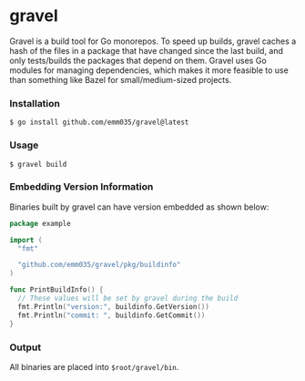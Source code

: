 # gravel

Gravel is a build tool for Go monorepos. To speed up builds, gravel caches a hash of the files in a package that have changed since the last build, and only tests/builds the packages that depend on them. Gravel uses Go modules for managing dependencies, which makes it more feasible to use than something like Bazel for small/medium-sized projects.

### Installation

```
$ go install github.com/emm035/gravel@latest
```

### Usage

```
$ gravel build
```

### Embedding Version Information

Binaries built by gravel can have version embedded as shown below:
```go
package example

import (
  "fmt"

  "github.com/emm035/gravel/pkg/buildinfo"
)

func PrintBuildInfo() {
  // These values will be set by gravel during the build
  fmt.Println("version:", buildinfo.GetVersion())
  fmt.Println("commit: ", buildinfo.GetCommit())
}
```


### Output

All binaries are placed into `$root/gravel/bin`.
